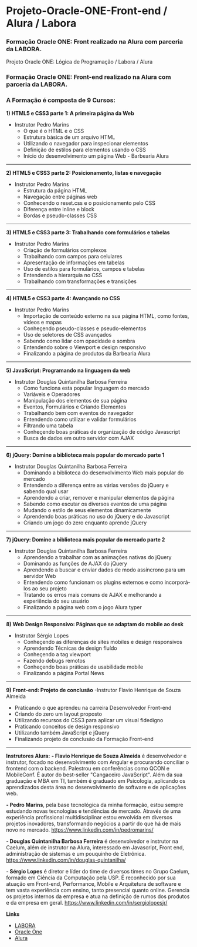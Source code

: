 # Projeto-Oracle-ONE-Front-end / Alura / Labora

### Formação Oracle ONE: Front realizado na Alura com parceria da LABORA.

Projeto Oracle ONE: Lógica de Programação / Labora / Alura

 ### Formação Oracle ONE: Front-end realizado na Alura com parceria da LABORA.

 ### A Formação é composta de 9 Cursos:
**1) HTML5 e CSS3 parte 1: A primeira página da Web** 
 - Instrutor Pedro Marins
   - O que é o HTML e o CSS
   - Estrutura básica de um arquivo HTML
   - Utilizando o navegador para inspecionar elementos
   - Definição de estilos para elementos usando o CSS
   - Início do desenvolvimento um página Web - Barbearia Alura
---------------------------
 
 **2) HTML5 e CSS3 parte 2: Posicionamento, listas e navegação** 
 - Instrutor Pedro Marins
   - Estrutura da página HTML
   - Navegação entre páginas web
   - Conhecendo o reset.css e o posicionamento pelo CSS
   - Diferença entre inline e block
   - Bordas e pseudo-classes CSS
---------------------------

**3) HTML5 e CSS3 parte 3: Trabalhando com formulários e tabelas**
- Instrutor Pedro Marins
  - Criação de formulários complexos
  - Trabalhando com campos para celulares
  - Apresentação de informações em tabelas
  - Uso de estilos para formulários, campos e tabelas
  - Entendendo a hierarquia no CSS
  - Trabalhando com transformações e transições
---------------------------

**4) HTML5 e CSS3 parte 4: Avançando no CSS**
- Instrutor Pedro Marins
  - Importação de conteúdo externo na sua página HTML, como fontes, vídeos e mapas
  - Conheçendo pseudo-classes e pseudo-elementos
  - Uso de seletores de CSS avançados
  - Sabendo como lidar com opacidade e sombra
  - Entendendo sobre o Viewport e design responsivo
  - Finalizando a página de produtos da Barbearia Alura
---------------------------

**5) JavaScript: Programando na linguagem da web**
- Instrutor Douglas Quintanilha Barbosa Ferreira
  - Como funciona esta popular linguagem do mercado
  - Variáveis e Operadores
  - Manipulação dos elementos de sua página
  - Eventos, Formulários e Criando Elementos
  - Trabalhando bem com eventos do navegador
  - Entendendo como utilizar e validar formulários
  - Filtrando uma tabela
  - Conheçendo boas práticas de organização de código Javascript
  - Busca de dados em outro servidor com AJAX
---------------------------

**6) jQuery: Domine a biblioteca mais popular do mercado parte 1**
- Instrutor Douglas Quintanilha Barbosa Ferreira
  - Dominando a biblioteca do desenvolvimento Web mais popular do mercado
  - Entendendo a diferença entre as várias versões do jQuery e sabendo qual usar
  - Aprendendo a criar, remover e manipular elementos da página
  - Sabendo como escutar os diversos eventos de uma página
  - Mudando o estilo de seus elementos dinamicamente
  - Aprendendo boas práticas no uso do jQuery e do Javascript
  - Criando um jogo do zero enquanto aprende jQuery
---------------------------

**7) jQuery: Domine a biblioteca mais popular do mercado parte 2**
- Instrutor Douglas Quintanilha Barbosa Ferreira
  - Aprendendo a trabalhar com as animações nativas do jQuery
  - Dominando as funções de AJAX do jQuery
  - Aprendendo a buscar e enviar dados de modo assíncrono para um servidor Web
  - Entendendo como funcionam os plugins externos e como incorporá-los ao seu projeto
  - Tratando os erros mais comuns de AJAX e melhorando a experiência do seu usuário
  - Finalizando a página web com o jogo Alura typer
---------------------------

**8) Web Design Responsivo: Páginas que se adaptam do mobile ao desk**
- Instrutor Sérgio Lopes
  - Conheçendo as diferenças de sites mobiles e design responsivos
  - Aprendendo Técnicas de design fluído
  - Conheçendo a tag viewport
  - Fazendo debugs remotos
  - Conheçendo boas práticas de usabilidade mobile
  - Finalizando a página Portal News 
---------------------------

**9) Front-end: Projeto de conclusão**
-Instrutor Flavio Henrique de Souza Almeida
  - Praticando o que aprendeu na carreira Desenvolvedor Front-end
  - Criando do zero um layout proposto
  - Utilizando recursos do CSS3 para aplicar um visual fidedigno
  - Praticando conceitos de design responsivo
  - Utilizando também JavaScript e jQuery
  - Finalizando projeto de conclusão da Formação Front-end
---------------------------  

**Instrutores Alura:**
 **- Flavio Henrique de Souza Almeida** é desenvolvedor e instrutor, focado no desenvolvimento com Angular e procurando conciliar o frontend com o backend. Palestrou em conferências como QCON e MobileConf. É autor do best-seller "Cangaceiro JavaScript". Além da sua graduação e MBA em TI, também é graduado em Psicologia, aplicando os aprendizados desta área no desenvolvimento de software e de aplicações web.
 
 **- Pedro Marins**, pela base tecnológica da minha formação, estou sempre estudando novas tecnologias e tendências de mercado. Através de uma experiência profissional multidisciplinar estou envolvida em diversos projetos inovadores, transformando negócios a partir do que há de mais novo no mercado. 
   https://www.linkedin.com/in/pedromarins/
   
 **- Douglas Quintanilha Barbosa Ferreira** é desenvolvedor e instrutor na Caelum, além de instrutor na Alura, interessado em Javascript, Front end, administração de sistemas e um pouquinho de Eletrônica.
   https://www.linkedin.com/in/douglas-quintanilha/
   
 **- Sérgio Lopes** é diretor e líder do time de diversos times no Grupo Caelum, formado em Ciência da Computação pela USP. É reconhecido por sua atuação em Front-end, Performance, Mobile e Arquitetura de software e tem vasta experiência com ensino, tanto presencial quanto online. Gerencia os projetos internos da empresa e atua na definição de rumos dos produtos e da empresa em geral.
 https://www.linkedin.com/in/sergiolopesjr/


**Links**
   - [LABORA](https://www.labora.tech/)
   - [Oracle One](https://www.oracle.com/br/education/oracle-next-education/)
   - [Alura](https://www.alura.com.br/oracle-next-education)

